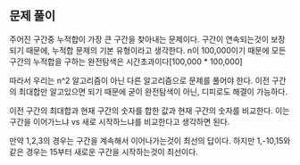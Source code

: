 ## 문제 풀이
주어진 구간중 누적합이 가장 큰 구간을 찾아내는 문제이다.
구간이 연속되는것이 보장되기 때문에, 누적합 문제의 기본 유형이라고 생각한다.
n이 100,000이기 때문에 모든 구간의 누적합을 구하는 완전탐색은 시간초과이다[100,000 * 100,000]

따라서 우리는 n^2 알고리즘이 아닌 다른 알고리즘으로 문제를 풀어야 한다.
이전 구간의 최대합만 알고있으면 되기 때문에 굳이 완전탐색이 아닌, 디피로도 해결이 가능하다.

이전 구간의 최대합과 현재 구간의 숫자를 합한 값과 현재 구간의 숫자를 비교한다.
이는 구간을 이어가느냐 vs 새로 시작하느냐를 비교한다고 생각하면 된다.

만약 1,2,3의 경우는 구간을 계속해서 이어나가는것이 최선의 답이다.
하지만 1,-10,15와 같은 경우는 15부터 새로운 구간을 시작하는것이 최선이다.


